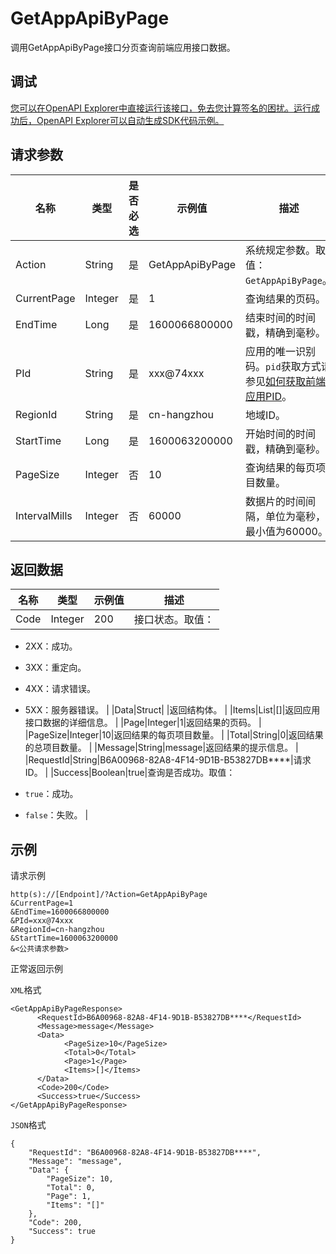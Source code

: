 # GetAppApiByPage

调用GetAppApiByPage接口分页查询前端应用接口数据。

## 调试

[您可以在OpenAPI Explorer中直接运行该接口，免去您计算签名的困扰。运行成功后，OpenAPI Explorer可以自动生成SDK代码示例。](https://api.aliyun.com/#product=ARMS&api=GetAppApiByPage&type=RPC&version=2019-08-08)

## 请求参数

|名称|类型|是否必选|示例值|描述|
|--|--|----|---|--|
|Action|String|是|GetAppApiByPage|系统规定参数。取值：`GetAppApiByPage`。 |
|CurrentPage|Integer|是|1|查询结果的页码。 |
|EndTime|Long|是|1600066800000|结束时间的时间戳，精确到毫秒。 |
|PId|String|是|xxx@74xxx|应用的唯一识别码。`pid`获取方式请参见[如何获取前端应用PID](https://www.alibabacloud.com/help/zh/doc-detail/183682.htm?spm=a2c63.l28256.b99.342.252412727XCKUD#h2-url-3)。 |
|RegionId|String|是|cn-hangzhou|地域ID。 |
|StartTime|Long|是|1600063200000|开始时间的时间戳，精确到毫秒。 |
|PageSize|Integer|否|10|查询结果的每页项目数量。 |
|IntervalMills|Integer|否|60000|数据片的时间间隔，单位为毫秒，最小值为60000。 |

## 返回数据

|名称|类型|示例值|描述|
|--|--|---|--|
|Code|Integer|200|接口状态。取值：

 -   2XX：成功。
-   3XX：重定向。
-   4XX：请求错误。
-   5XX：服务器错误。 |
|Data|Struct| |返回结构体。 |
|Items|List|\[\]|返回应用接口数据的详细信息。 |
|Page|Integer|1|返回结果的页码。 |
|PageSize|Integer|10|返回结果的每页项目数量。 |
|Total|String|0|返回结果的总项目数量。 |
|Message|String|message|返回结果的提示信息。 |
|RequestId|String|B6A00968-82A8-4F14-9D1B-B53827DB\*\*\*\*|请求ID。 |
|Success|Boolean|true|查询是否成功。取值：

 -   `true`：成功。
-   `false`：失败。 |

## 示例

请求示例

```
http(s)://[Endpoint]/?Action=GetAppApiByPage
&CurrentPage=1
&EndTime=1600066800000
&PId=xxx@74xxx
&RegionId=cn-hangzhou
&StartTime=1600063200000
&<公共请求参数>
```

正常返回示例

`XML`格式

```
<GetAppApiByPageResponse>
	  <RequestId>B6A00968-82A8-4F14-9D1B-B53827DB****</RequestId>
	  <Message>message</Message>
	  <Data>
		    <PageSize>10</PageSize>
		    <Total>0</Total>
		    <Page>1</Page>
		    <Items>[]</Items>
	  </Data>
	  <Code>200</Code>
	  <Success>true</Success>
</GetAppApiByPageResponse>
```

`JSON`格式

```
{
    "RequestId": "B6A00968-82A8-4F14-9D1B-B53827DB****",
    "Message": "message",
    "Data": {
        "PageSize": 10,
        "Total": 0,
        "Page": 1,
        "Items": "[]"
    },
    "Code": 200,
    "Success": true
}
```


